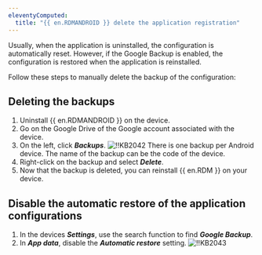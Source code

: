 ```yaml
---
eleventyComputed:
  title: "{{ en.RDMANDROID }} delete the application registration"
---
```

Usually, when the application is uninstalled, the configuration is automatically reset. However, if the Google Backup is enabled, the configuration is restored when the application is reinstalled.

Follow these steps to manually delete the backup of the configuration:

## Deleting the backups

1. Uninstall {{ en.RDMANDROID }} on the device.
1. Go on the Google Drive of the Google account associated with the device.
1. On the left, click ***Backups***.
![!!KB2042](https://cdnweb.devolutions.net/docs/docs_en_kb_KB2042.png)
There is one backup per Android device. The name of the backup can be the code of the device.
1. Right-click on the backup and select ***Delete***.
1. Now that the backup is deleted, you can reinstall {{ en.RDM }} on your device.

## Disable the automatic restore of the application configurations

1. In the devices ***Settings***, use the search function to find ***Google Backup***.
1. In ***App data***, disable the ***Automatic restore*** setting.
![!!KB2043](https://cdnweb.devolutions.net/docs/docs_en_kb_KB2043.png)
